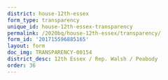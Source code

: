 ```yaml
---
district: house-12th-essex
form_type: transparency
unique_id: house-12th-essex-transparency
permalink: /2020bq/house-12th-essex/transparency/
form_id: '201715596885165'
layout: form
doc_img: TRANSPARENCY-00154
district_desc: 12th Essex / Rep. Walsh / Peabody
order: 36
---
```

